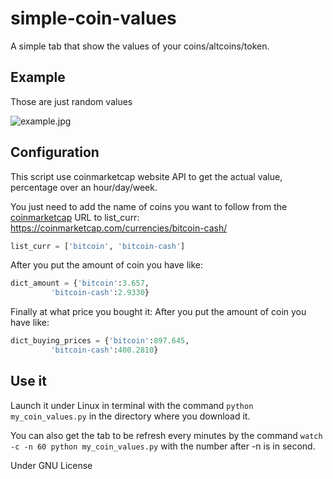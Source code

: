 # simple-coin-values
A simple tab that show the values of your coins/altcoins/token. 


## Example
Those are just random values

![example.jpg](https://raw.githubusercontent.com/phastens/simple-coin-values/img/example.jpg)

## Configuration

This script use coinmarketcap website API to get the actual value, percentage over an hour/day/week.

You just need to add the name of coins you want to follow from the [coinmarketcap](https://coinmarketcap.com/) URL to list_curr:
https://coinmarketcap.com/currencies/bitcoin-cash/
```python
list_curr = ['bitcoin', 'bitcoin-cash'] 
```

After you put the amount of coin you have like:
```python
dict_amount = {'bitcoin':3.657,
         'bitcoin-cash':2.9330} 
```

Finally at what price you bought it:
After you put the amount of coin you have like:
```python
dict_buying_prices = {'bitcoin':897.645,
         'bitcoin-cash':400.2810} 
```

## Use it

Launch it under Linux in terminal with the command `python my_coin_values.py` in the directory where you download it.

You can also get the tab to be refresh every minutes by the command `watch -c -n 60 python my_coin_values.py` 
with the number after -n is in second.

Under GNU License
